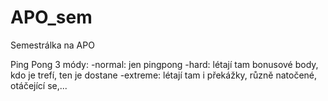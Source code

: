 # APO_sem
Semestrálka na APO

Ping Pong
3 módy:
-normal: jen pingpong
-hard: létají tam bonusové body, kdo je trefí, ten je dostane
-extreme: létají tam i překážky, různě natočené, otáčející se,...
